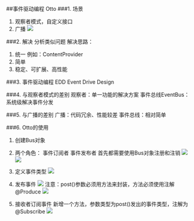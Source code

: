 ##事件驱动编程 Otto
###1. 场景
1) 观察者模式，自定义接口
2) 广播
![](http://note.youdao.com/yws/public/resource/e94c7b2464a26385e7a81f02667208cc/6B4F642624B44BEF9EF64781FE43E53A/B4D9E2351323461C94817A16F174387F)

###2. 解决
分析类似问题
解决思路：
1) 统一
    例如：ContentProvider
2) 简单
3) 稳定、可扩展、高性能

###3. 事件驱动编程 EDD
    Event Drive Design

###4. 与观察者模式的差别
    观察者：单一功能的解决方案
    事件总线EventBus：系统级解决事件分发

###5. 与广播的差别
    广播：代码冗余、性能较差
    事件总线：相对简单    

###6. Otto的使用
1) 创建Bus对象
2) 两个角色：
    事件订阅者
    事件发布者
    首先都需要使用Bus对象注册和注销
    ![](http://note.youdao.com/yws/public/resource/e94c7b2464a26385e7a81f02667208cc/6B4F642624B44BEF9EF64781FE43E53A/42E3733F3A864158B478FF76DC1134BF)
    ![](http://note.youdao.com/yws/public/resource/e94c7b2464a26385e7a81f02667208cc/6B4F642624B44BEF9EF64781FE43E53A/23CC04326785447CAEC5CD01BE1B7370)
    
3) 定义事件类型
    ![](http://note.youdao.com/yws/public/resource/e94c7b2464a26385e7a81f02667208cc/6B4F642624B44BEF9EF64781FE43E53A/D82FE1397FB94353BDAD50B7B382EC3E)

4) 发布事件
    ![](http://note.youdao.com/yws/public/resource/e94c7b2464a26385e7a81f02667208cc/6B4F642624B44BEF9EF64781FE43E53A/A12C2EF0C63A40C2939843621F1DC09E)
    注意：post()参数必须用方法来封装，方法必须使用注解@Produce
    ![](http://note.youdao.com/yws/public/resource/e94c7b2464a26385e7a81f02667208cc/6B4F642624B44BEF9EF64781FE43E53A/4073B0458035412CAF33C75C9A0C2C6D)
    

5) 接收者订阅事件
    新增一个方法，参数类型为post()发出的事件类型，注解为@Subscribe
    ![](http://note.youdao.com/yws/public/resource/e94c7b2464a26385e7a81f02667208cc/6B4F642624B44BEF9EF64781FE43E53A/ED595C04F8FD444A98EF75394EACF1DD)
    

